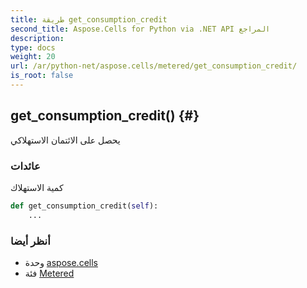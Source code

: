```yaml
---
title: طريقة get_consumption_credit
second_title: Aspose.Cells for Python via .NET API المراجع
description:
type: docs
weight: 20
url: /ar/python-net/aspose.cells/metered/get_consumption_credit/
is_root: false
---
```

##  get_consumption_credit() {#}
يحصل على الائتمان الاستهلاكي


###  عائدات

كمية الاستهلاك


```python
def get_consumption_credit(self):
    ...
```





###  أنظر أيضا
* وحدة [aspose.cells](../../)
* فئة [Metered](/cells/ar/python-net/aspose.cells/metered)
